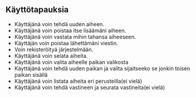 ## Käyttötapauksia

* Käyttäjänä voin tehdä uuden aiheen.
* Käyttäjänä voin poistaa itse lisäämäni aiheen.
* Käyttäjänä voin vastata mihin tahansa aiheeseen.
* Käyttäjän voin poistaa lähettämäni viestin.
* Voin rekisteröityä järjestelmään.
* Käyttäjänä voin selata aiheita.
* Käyttäjänä voin valita aiheelle paikan valikosta
* Käyttäjänä voin tehdä uuden paikan ja valita sijaitseeko se jonkin toisen paikan sisällä
* Käyttäjänä voin listata aiheita eri perusteilla(ei vielä)
* Käyttäjänä voin tehdä vastineen ja seurata vastineita(ei vielä)
